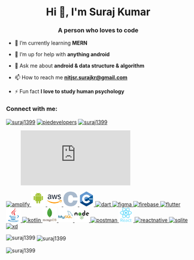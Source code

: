 <h1 align="center">Hi 👋, I'm Suraj Kumar</h1>
<h3 align="center">A person who loves to code</h3>


- 🌱 I’m currently learning **MERN**

- 🤝 I’m up for help with **anything android**

- 💬 Ask me about **android & data structure & algorithm**

- 📫 How to reach me **nitjsr.surajkr@gmail.com**

- ⚡ Fun fact **I love to study human psychology**

<h3 align="left">Connect with me:</h3>
<p align="left">
<a href="https://linkedin.com/in/surajkr1399" target="blank"><img align="center" src="https://cdn.jsdelivr.net/npm/simple-icons@3.0.1/icons/linkedin.svg" alt="suraj1399" height="30" width="40" /></a>
<a href="https://instagram.com/piedevelopers" target="blank"><img align="center" src="https://cdn.jsdelivr.net/npm/simple-icons@3.0.1/icons/instagram.svg" alt="piedevelopers" height="30" width="40" /></a>
<a href="https://www.codechef.com/users/suraj1399" target="blank"><img align="center" src="https://cdn.jsdelivr.net/npm/simple-icons@3.1.0/icons/codechef.svg" alt="suraj1399" height="30" width="40" /></a>
</p>
<figure><embed src="https://wakatime.com/share/@69c0bb2b-7b3e-4ac9-be14-b517b6a99373/a3d04119-4d8d-494e-a6c0-f1ad7b0bd24c.svg"></embed></figure>
<p align="left"> <a href="https://aws.amazon.com/amplify/" target="_blank"> <img src="https://docs.amplify.aws/assets/logo-dark.svg" alt="amplify" width="40" height="40"/> </a> <a href="https://developer.android.com" target="_blank"> <img src="https://raw.githubusercontent.com/devicons/devicon/master/icons/android/android-original-wordmark.svg" alt="android" width="40" height="40"/> </a> <a href="https://aws.amazon.com" target="_blank"> <img src="https://raw.githubusercontent.com/devicons/devicon/master/icons/amazonwebservices/amazonwebservices-original-wordmark.svg" alt="aws" width="40" height="40"/> </a> <a href="https://www.cprogramming.com/" target="_blank"> <img src="https://raw.githubusercontent.com/devicons/devicon/master/icons/c/c-original.svg" alt="c" width="40" height="40"/> </a> <a href="https://www.w3schools.com/cpp/" target="_blank"> <img src="https://raw.githubusercontent.com/devicons/devicon/master/icons/cplusplus/cplusplus-original.svg" alt="cplusplus" width="40" height="40"/> </a> <a href="https://dart.dev" target="_blank"> <img src="https://www.vectorlogo.zone/logos/dartlang/dartlang-icon.svg" alt="dart" width="40" height="40"/> </a> <a href="https://www.figma.com/" target="_blank"> <img src="https://www.vectorlogo.zone/logos/figma/figma-icon.svg" alt="figma" width="40" height="40"/> </a> <a href="https://firebase.google.com/" target="_blank"> <img src="https://www.vectorlogo.zone/logos/firebase/firebase-icon.svg" alt="firebase" width="40" height="40"/> </a> <a href="https://flutter.dev" target="_blank"> <img src="https://www.vectorlogo.zone/logos/flutterio/flutterio-icon.svg" alt="flutter" width="40" height="40"/> </a> <a href="https://www.java.com" target="_blank"> <img src="https://raw.githubusercontent.com/devicons/devicon/master/icons/java/java-original.svg" alt="java" width="40" height="40"/> </a> <a href="https://kotlinlang.org" target="_blank"> <img src="https://www.vectorlogo.zone/logos/kotlinlang/kotlinlang-icon.svg" alt="kotlin" width="40" height="40"/> </a> <a href="https://www.mongodb.com/" target="_blank"> <img src="https://raw.githubusercontent.com/devicons/devicon/master/icons/mongodb/mongodb-original-wordmark.svg" alt="mongodb" width="40" height="40"/> </a> <a href="https://www.mysql.com/" target="_blank"> <img src="https://raw.githubusercontent.com/devicons/devicon/master/icons/mysql/mysql-original-wordmark.svg" alt="mysql" width="40" height="40"/> </a> <a href="https://nodejs.org" target="_blank"> <img src="https://raw.githubusercontent.com/devicons/devicon/master/icons/nodejs/nodejs-original-wordmark.svg" alt="nodejs" width="40" height="40"/> </a> <a href="https://postman.com" target="_blank"> <img src="https://www.vectorlogo.zone/logos/getpostman/getpostman-icon.svg" alt="postman" width="40" height="40"/> </a> <a href="https://reactjs.org/" target="_blank"> <img src="https://raw.githubusercontent.com/devicons/devicon/master/icons/react/react-original-wordmark.svg" alt="react" width="40" height="40"/> </a> <a href="https://reactnative.dev/" target="_blank"> <img src="https://reactnative.dev/img/header_logo.svg" alt="reactnative" width="40" height="40"/> </a> <a href="https://www.sqlite.org/" target="_blank"> <img src="https://www.vectorlogo.zone/logos/sqlite/sqlite-icon.svg" alt="sqlite" width="40" height="40"/> </a> <a href="https://www.adobe.com/products/xd.html" target="_blank"> <img src="https://cdn.worldvectorlogo.com/logos/adobe-xd.svg" alt="xd" width="40" height="40"/> </a> </p>

<p><img align="left" src="https://github-readme-stats.vercel.app/api/top-langs?username=suraj1399&show_icons=true&locale=en&layout=compact" alt="suraj1399" /></p>

<p>&nbsp;<img align="center" src="https://github-readme-stats.vercel.app/api?username=suraj1399&show_icons=true&locale=en" alt="suraj1399" /></p>

<p><img align="center" src="https://github-readme-streak-stats.herokuapp.com/?user=suraj1399&" alt="suraj1399" /></p>
